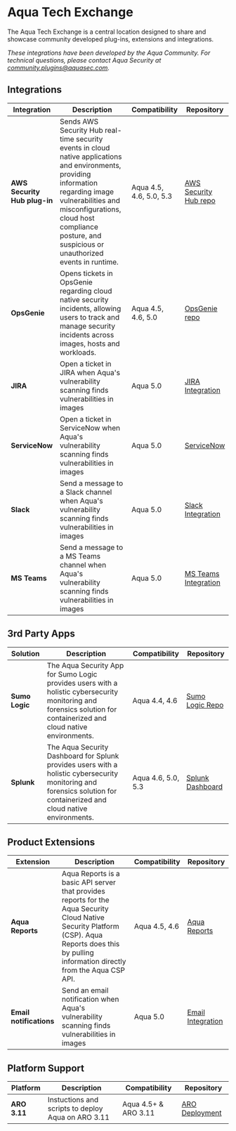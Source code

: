 # Aqua Tech Exchange

The Aqua Tech Exchange is a central location designed to share and showcase community developed plug-ins, extensions and integrations.

_These integrations have been developed by the Aqua Community. For technical questions, please contact Aqua Security at community.plugins@aquasec.com._

## Integrations 

|Integration|Description|Compatibility|Repository|
|-----------|-----------|-------------|----|
|**AWS Security Hub plug-in**| Sends AWS Security Hub real-time security events in cloud native applications and environments, providing  information regarding image vulnerabilities and misconfigurations, cloud host compliance posture, and suspicious or unauthorized events in runtime.|Aqua 4.5, 4.6, 5.0, 5.3|[AWS Security Hub repo](https://github.com/aquasecurity/aws-security-hub-plugin)|
|**OpsGenie**|Opens tickets in OpsGenie regarding cloud native security incidents, allowing users to track and manage security incidents across images, hosts and workloads.|Aqua 4.5, 4.6, 5.0|[OpsGenie repo](https://github.com/aquasecurity/opsgenie-plugin)|
|**JIRA**|Open a ticket in JIRA when Aqua's vulnerability scanning finds vulnerabilities in images|Aqua 5.0|[JIRA Integration](https://github.com/aquasecurity/alm-integration)|
|**ServiceNow**|Open a ticket in ServiceNow when Aqua's vulnerability scanning finds vulnerabilities in images|Aqua 5.0|[ServiceNow](https://github.com/aquasecurity/alm-integration#servicenow-integration-parameters)|
|**Slack**|Send a message to a Slack channel when  Aqua's vulnerability scanning finds vulnerabilities in images|Aqua 5.0|[Slack Integration](https://github.com/aquasecurity/alm-integration)|
|**MS Teams**|Send a message to a MS Teams channel when Aqua's vulnerability scanning finds vulnerabilities in images|Aqua 5.0|[MS Teams Integration](https://github.com/aquasecurity/alm-integration)|

## 3rd Party Apps

|Solution|Description|Compatibility|Repository|
|-----------|-----------|-------------|----|
|**Sumo Logic**| The Aqua Security App for Sumo Logic provides users with a holistic cybersecurity monitoring and forensics solution for containerized and cloud native environments.|Aqua 4.4, 4.6|[Sumo Logic Repo](https://github.com/aquasecurity/Sumo-Logic-App/)|
|**Splunk**|The Aqua Security Dashboard for Splunk provides users with a holistic cybersecurity monitoring and forensics solution for containerized and cloud native environments.|Aqua 4.6, 5.0, 5.3|[Splunk Dashboard](https://splunkbase.splunk.com/app/3529/)|

## Product Extensions 

|Extension|Description|Compatibility|Repository|
|-----------|-----------|-------------|----|
|**Aqua Reports**| Aqua Reports is a basic API server that provides reports for the Aqua Security Cloud Native Security Platform (CSP). Aqua Reports does this by pulling information directly from the Aqua CSP API. |Aqua 4.5, 4.6|[Aqua Reports](https://github.com/BryanKMorrow/aqua-reports)|
|**Email notifications**|Send an email notification when Aqua's vulnerability scanning finds vulnerabilities in images|Aqua 5.0|[Email Integration](https://github.com/aquasecurity/alm-integration)|

## Platform Support 

|Platform|Description|Compatibility|Repository|
|-----------|-----------|-------------|----|
|**ARO 3.11**| Instuctions and scripts to deploy Aqua on ARO 3.11 |Aqua 4.5+ & ARO 3.11 |[ARO Deployment](https://github.com/aquasecurity/ARO-deployment)|

